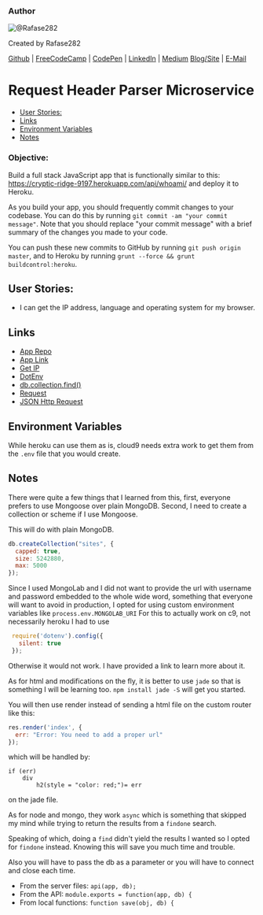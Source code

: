### Author

![@Rafase282](https://avatars0.githubusercontent.com/Rafase282?&s=128)

Created by Rafase282

[Github](https://github.com/Rafase282) | [FreeCodeCamp](http://www.freecodecamp.com/rafase282) | [CodePen](http://codepen.io/Rafase282/) | [LinkedIn](https://www.linkedin.com/in/rafase282) | [Medium](https://medium.com/@Rafase282) [Blog/Site](https://rafase282.wordpress.com/) | [E-Mail](mailto:rafase282@gmail.com)

# Request Header Parser Microservice

- [User Stories:](#user-stories)
- [Links](#links)
- [Environment Variables](#environment-variables)
- [Notes](#notes)

### Objective:

Build a full stack JavaScript app that is functionally similar to this: <https://cryptic-ridge-9197.herokuapp.com/api/whoami/> and deploy it to Heroku.

As you build your app, you should frequently commit changes to your codebase. You can do this by running `git commit -am "your commit message"`. Note that you should replace "your commit message" with a brief summary of the changes you made to your code.

You can push these new commits to GitHub by running `git push origin master`, and to Heroku by running `grunt --force && grunt buildcontrol:heroku`.

## User Stories:

- I can get the IP address, language and operating system for my browser.

## Links

- [App Repo](https://github.com/Rafase282/header-parser)
- [App Link](https://header-parser.herokuapp.com/)
- [Get IP](http://stackoverflow.com/questions/10849687/express-js-how-to-get-remote-client-address)
- [DotEnv](https://www.npmjs.com/package/dotenv)
- [db.collection.find()](https://docs.mongodb.org/manual/reference/method/db.collection.find/#db.collection.find)
- [Request](https://www.npmjs.com/package/request)
- [JSON Http Request](http://www.w3schools.com/json/json_http.asp)

## Environment Variables

While heroku can use them as is, cloud9 needs extra work to get them from the `.env` file that you would create.

## Notes

There were quite a few things that I learned from this, first, everyone prefers to use Mongoose over plain MongoDB. Second, I need to create a collection or scheme if I use Mongoose.

This will do with plain MongoDB.

```javascript
db.createCollection("sites", {
  capped: true,
  size: 5242880,
  max: 5000
});
```

Since I used MongoLab and I did not want to provide the url with username and password embedded to the whole wide word, something that everyone will want to avoid in production, I opted for using custom environment variables like `process.env.MONGOLAB_URI` For this to actually work on c9, not necessarily heroku I had to use

```javascript
 require('dotenv').config({
   silent: true
 });
```

Otherwise it would not work. I have provided a link to learn more about it.

As for html and modifications on the fly, it is better to use `jade` so that is something I will be learning too. `npm install jade -S` will get you started.

You will then use render instead of sending a html file on the custom router like this:

```javascript
res.render('index', {
  err: "Error: You need to add a proper url"
});
```

which will be handled by:

```jade
if (err)
    div
        h2(style = "color: red;")= err
```

on the jade file.

As for node and mongo, they work `async` which is something that skipped my mind while trying to return the results from a `findone` search.

Speaking of which, doing a `find` didn't yield the results I wanted so I opted for `findone` instead. Knowing this will save you much time and trouble.

Also you will have to pass the db as a parameter or you will have to connect and close each time.

- From the server files: `api(app, db);`
- From the API: `module.exports = function(app, db) {`
- From local functions: `function save(obj, db) {`
